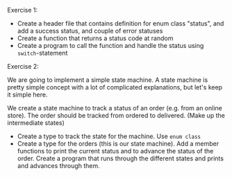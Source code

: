 Exercise 1:

- Create a header file that contains definition for enum class "status", and add a
success status, and couple of error statuses
- Create a function that returns a status code at random
- Create a program to call the function and handle the status using `switch`-statement
 

Exercise 2:

We are going to implement a simple state machine.  A state machine is pretty simple concept
with a lot of complicated explanations, but let's keep it simple here.

We create a state machine to track a status of an order (e.g. from an online store).  The order
should be tracked from ordered to delivered.  (Make up the intermediate states)

- Create a type to track the state for the machine.  Use `enum class`
- Create a type for the orders (this is our state machine).  Add a member functions to print the current status and to advance the status of the order.
Create a program that runs through the different states and prints and advances through them.
